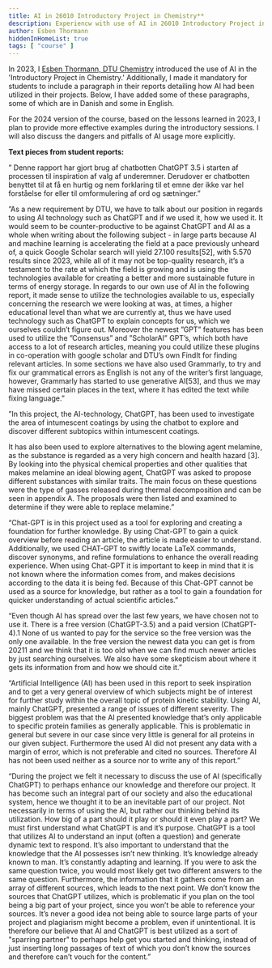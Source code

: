 ```yaml
---
title: AI in 26010 Introductory Project in Chemistry**
description: Experiencw with use of AI in 26010 Introductory Project in Chemistry**
author: Esben Thormann
hiddenInHomeList: true
tags: [ "course" ]
---
```


In 2023, I [Esben Thormann, DTU Chemistry](https://www.dtu.dk/english/person/esben-thormann?id=47654&entity=profile)  introduced the use of AI in the 'Introductory Project in
Chemistry.' Additionally, I made it mandatory for students to include a
paragraph in their reports detailing how AI had been utilized in their
projects. Below, I have added some of these paragraphs, some of which
are in Danish and some in English.

For the 2024 version of the course, based on the lessons learned in
2023, I plan to provide more effective examples during the introductory
sessions. I will also discuss the dangers and pitfalls of AI usage more
explicitly.

**Text pieces from student reports:**

” Denne rapport har gjort brug af chatbotten ChatGPT 3.5 i starten af
processen til inspiration af valg af underemner. Derudover er chatbotten
benyttet til at få en hurtig og nem forklaring til et emne der ikke var
hel forståelse for eller til omformulering af ord og sætninger.”

”As a new requirement by DTU, we have to talk about our position in
regards to using AI technology such as ChatGPT and if we used it, how we
used it. It would seem to be counter-productive to be against ChatGPT
and AI as a whole when writing about the following subject - in large
parts because AI and machine learning is accelerating the field at a
pace previously unheard of, a quick Google Scholar search will yield
27.100 results\[52\], with 5.570 results since 2023, while all of it may
not be top-quality research, it’s a testament to the rate at which the
field is growing and is using the technologies available for creating a
better and more sustainable future in terms of energy storage. In
regards to our own use of AI in the following report, it made sense to
utilize the technologies available to us, especially concerning the
research we were looking at was, at times, a higher educational level
than what we are currently at, thus we have used technology such as
ChatGPT to explain concepts for us, which we ourselves couldn’t figure
out. Moreover the newest ”GPT” features has been used to utilize the
”Consensus” and ”ScholarAI” GPT’s, which both have access to a lot of
research articles, meaning you could utilize these plugins in
co-operation with google scholar and DTU’s own FindIt for finding
relevant articles. In some sections we have also used Grammarly, to try
and fix our grammatical errors as English is not any of the writer’s
first language, however, Grammarly has started to use generative
AI\[53\], and thus we may have missed certain places in the text, where
it has edited the text while fixing language.”

”In this project, the AI-technology, ChatGPT, has been used to
investigate the area of intumescent coatings by using the chatbot to
explore and discover different subtopics within intumescent coatings.

It has also been used to explore alternatives to the blowing agent
melamine, as the substance is regarded as a very high concern and health
hazard \[3\]. By looking into the physical chemical properties and other
qualities that makes melamine an ideal blowing agent, ChatGPT was asked
to propose different substances with similar traits. The main focus on
these questions were the type of gasses released during thermal
decomposition and can be seen in appendix A. The proposals were then
listed and examined to determine if they were able to replace melamine.”

“Chat-GPT is in this project used as a tool for exploring and creating a
foundation for further knowledge. By using Chat-GPT to gain a quick
overview before reading an article, the article is made easier to
understand. Additionally, we used CHAT-GPT to swiftly locate LaTeX
commands, discover synonyms, and refine formulations to enhance the
overall reading experience. When using Chat-GPT it is important to keep
in mind that it is not known where the information comes from, and makes
decisions according to the data it is being fed. Because of this
Chat-GPT cannot be used as a source for knowledge, but rather as a tool
to gain a foundation for quicker understanding of actual scientific
articles.”

“Even though AI has spread over the last few years, we have chosen not
to use it. There is a free version (ChatGPT-3.5) and a paid version
(ChatGPT-4).1 None of us wanted to pay for the service so the free
version was the only one available. In the free version the newest data
you can get is from 20211 and we think that it is too old when we can
find much newer articles by just searching ourselves. We also have some
skepticism about where it gets its information from and how we should
cite it.”

“Artificial Intelligence (AI) has been used in this report to seek
inspiration and to get a very general overview of which subjects might
be of interest for further study within the overall topic of protein
kinetic stability. Using AI, mainly ChatGPT, presented a range of issues
of different severity. The biggest problem was that the AI presented
knowledge that’s only applicable to specific protein families as
generally applicable. This is problematic in general but severe in our
case since very little is general for all proteins in our given subject.
Furthermore the used AI did not present any data with a margin of error,
which is not preferable and cited no sources. Therefore AI has not been
used neither as a source nor to write any of this report.”

“During the project we felt it necessary to discuss the use of AI
(specifically ChatGPT) to perhaps enhance our knowledge and therefore
our project. It has become such an integral part of our society and also
the educational system, hence we thought it to be an inevitable part of
our project. Not necessarily in terms of using the AI, but rather our
thinking behind its utilization. How big of a part should it play or
should it even play a part? We must first understand what ChatGPT is and
it’s purpose. ChatGPT is a tool that utilizes AI to understand an input
(often a question) and generate dynamic text to respond. It’s also
important to understand that the knowledge that the AI possesses isn’t
new thinking. It’s knowledge already known to man. It’s constantly
adapting and learning. If you were to ask the same question twice, you
would most likely get two different answers to the same question.
Furthermore, the information that it gathers come from an array of
different sources, which leads to the next point. We don’t know the
sources that ChatGPT utilizes, which is problematic if you plan on the
tool being a big part of your project, since you won’t be able to
reference your sources. It’s never a good idea not being able to source
large parts of your project and plagiarism might become a problem, even
if unintentional. It is therefore our believe that AI and ChatGPT is
best utilized as a sort of "sparring partner" to perhaps help get you
started and thinking, instead of just inserting long passages of text of
which you don’t know the sources and therefore can’t vouch for the
content.”

